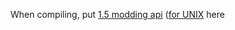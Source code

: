 When compiling, put [1.5 modding api](https://nightly.link/hk-modding/api/workflows/dotnet.yaml/master/ModdingApiWin.zip) ([for UNIX](https://nightly.link/hk-modding/api/workflows/dotnet.yaml/master/ModdingApiUnix.zip) here